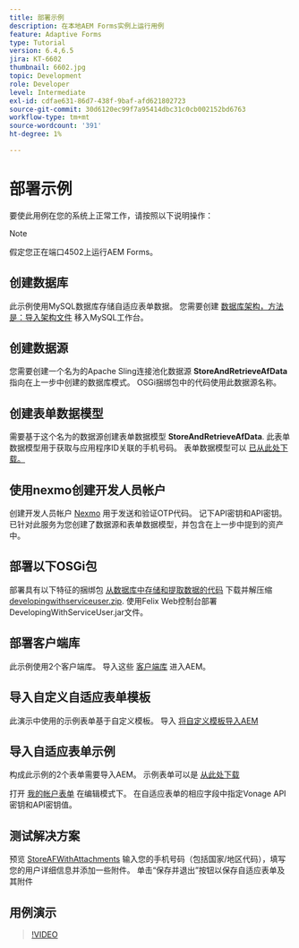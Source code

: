 ```yaml
---
title: 部署示例
description: 在本地AEM Forms实例上运行用例
feature: Adaptive Forms
type: Tutorial
version: 6.4,6.5
jira: KT-6602
thumbnail: 6602.jpg
topic: Development
role: Developer
level: Intermediate
exl-id: cdfae631-86d7-438f-9baf-afd621802723
source-git-commit: 30d6120ec99f7a95414dbc31c0cb002152bd6763
workflow-type: tm+mt
source-wordcount: '391'
ht-degree: 1%

---
```


# 部署示例

要使此用例在您的系统上正常工作，请按照以下说明操作：

>[!NOTE]
>假定您正在端口4502上运行AEM Forms。


## 创建数据库

此示例使用MySQL数据库存储自适应表单数据。 您需要创建 [数据库架构，方法是：导入架构文件](assets/data-base-schema.sql) 移入MySQL工作台。

## 创建数据源

您需要创建一个名为的Apache Sling连接池化数据源 **StoreAndRetrieveAfData** 指向在上一步中创建的数据库模式。 OSGi捆绑包中的代码使用此数据源名称。

## 创建表单数据模型

需要基于这个名为的数据源创建表单数据模型 **StoreAndRetrieveAfData**. 此表单数据模型用于获取与应用程序ID关联的手机号码。 表单数据模型可以 [已从此处下载。](assets/2-Factor-Authentication-DataSource-and-FDM.zip)

## 使用nexmo创建开发人员帐户

创建开发人员帐户 [Nexmo](https://dashboard.nexmo.com/) 用于发送和验证OTP代码。 记下API密钥和API密钥。 已针对此服务为您创建了数据源和表单数据模型，并包含在上一步中提到的资产中。

## 部署以下OSGi包

部署具有以下特征的捆绑包 [从数据库中存储和提取数据的代码](assets/SaveAndResume.core-1.0.0-SNAPSHOT.jar)
下载并解压缩 [developingwithserviceuser.zip](https://experienceleague.adobe.com/docs/experience-manager-learn/assets/developingwithserviceuser.zip).
使用Felix Web控制台部署DevelopingWithServiceUser.jar文件。

## 部署客户端库

此示例使用2个客户端库。 导入这些 [客户端库](assets/store-af-with-attachments-client-lib.zip) 进入AEM。

## 导入自定义自适应表单模板

此演示中使用的示例表单基于自定义模板。 导入 [将自定义模板导入AEM](assets/custom-template-with-page-component.zip)

## 导入自适应表单示例

构成此示例的2个表单需要导入AEM。 示例表单可以是 [从此处下载](assets/sample-forms.zip)

打开 [我的帐户表单](http://localhost:4502/editor.html/content/forms/af/myaccountform.html) 在编辑模式下。 在自适应表单的相应字段中指定Vonage API密钥和API密钥值。

## 测试解决方案

预览 [StoreAFWithAttachments](http://localhost:4502/content/dam/formsanddocuments/storeafwithattachments/jcr:content?wcmmode=disabled)
输入您的手机号码（包括国家/地区代码），填写您的用户详细信息并添加一些附件。 单击“保存并退出”按钮以保存自适应表单及其附件


## 用例演示

>[!VIDEO](https://video.tv.adobe.com/v/327122?quality=12&learn=on)

